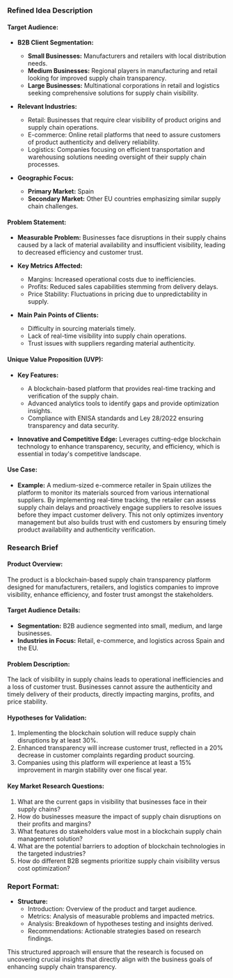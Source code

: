 ### Refined Idea Description

#### Target Audience:
- **B2B Client Segmentation:**
  - **Small Businesses:** Manufacturers and retailers with local distribution needs.
  - **Medium Businesses:** Regional players in manufacturing and retail looking for improved supply chain transparency.
  - **Large Businesses:** Multinational corporations in retail and logistics seeking comprehensive solutions for supply chain visibility.
  
- **Relevant Industries:**
  - Retail: Businesses that require clear visibility of product origins and supply chain operations.
  - E-commerce: Online retail platforms that need to assure customers of product authenticity and delivery reliability.
  - Logistics: Companies focusing on efficient transportation and warehousing solutions needing oversight of their supply chain processes.

- **Geographic Focus:**
  - **Primary Market:** Spain
  - **Secondary Market:** Other EU countries emphasizing similar supply chain challenges.

#### Problem Statement:
- **Measurable Problem:**
  Businesses face disruptions in their supply chains caused by a lack of material availability and insufficient visibility, leading to decreased efficiency and customer trust.
  
- **Key Metrics Affected:**
  - Margins: Increased operational costs due to inefficiencies.
  - Profits: Reduced sales capabilities stemming from delivery delays.
  - Price Stability: Fluctuations in pricing due to unpredictability in supply.

- **Main Pain Points of Clients:**
  - Difficulty in sourcing materials timely.
  - Lack of real-time visibility into supply chain operations.
  - Trust issues with suppliers regarding material authenticity.

#### Unique Value Proposition (UVP):
- **Key Features:**
  - A blockchain-based platform that provides real-time tracking and verification of the supply chain.
  - Advanced analytics tools to identify gaps and provide optimization insights.
  - Compliance with ENISA standards and Ley 28/2022 ensuring transparency and data security.
  
- **Innovative and Competitive Edge:**
  Leverages cutting-edge blockchain technology to enhance transparency, security, and efficiency, which is essential in today's competitive landscape.

#### Use Case:
- **Example:**
  A medium-sized e-commerce retailer in Spain utilizes the platform to monitor its materials sourced from various international suppliers. By implementing real-time tracking, the retailer can assess supply chain delays and proactively engage suppliers to resolve issues before they impact customer delivery. This not only optimizes inventory management but also builds trust with end customers by ensuring timely product availability and authenticity verification.

### Research Brief

#### Product Overview:
The product is a blockchain-based supply chain transparency platform designed for manufacturers, retailers, and logistics companies to improve visibility, enhance efficiency, and foster trust amongst the stakeholders.

#### Target Audience Details:
- **Segmentation:** B2B audience segmented into small, medium, and large businesses.
- **Industries in Focus:** Retail, e-commerce, and logistics across Spain and the EU.

#### Problem Description:
The lack of visibility in supply chains leads to operational inefficiencies and a loss of customer trust. Businesses cannot assure the authenticity and timely delivery of their products, directly impacting margins, profits, and price stability.

#### Hypotheses for Validation:
1. Implementing the blockchain solution will reduce supply chain disruptions by at least 30%.
2. Enhanced transparency will increase customer trust, reflected in a 20% decrease in customer complaints regarding product sourcing.
3. Companies using this platform will experience at least a 15% improvement in margin stability over one fiscal year.

#### Key Market Research Questions:
1. What are the current gaps in visibility that businesses face in their supply chains?
2. How do businesses measure the impact of supply chain disruptions on their profits and margins?
3. What features do stakeholders value most in a blockchain supply chain management solution?
4. What are the potential barriers to adoption of blockchain technologies in the targeted industries?
5. How do different B2B segments prioritize supply chain visibility versus cost optimization?

### Report Format:
- **Structure:**
  - Introduction: Overview of the product and target audience.
  - Metrics: Analysis of measurable problems and impacted metrics.
  - Analysis: Breakdown of hypotheses testing and insights derived.
  - Recommendations: Actionable strategies based on research findings.

This structured approach will ensure that the research is focused on uncovering crucial insights that directly align with the business goals of enhancing supply chain transparency.